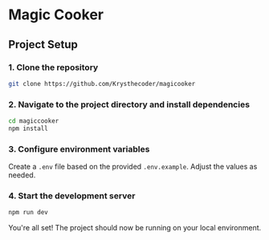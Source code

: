 # Magic Cooker

## Project Setup

### 1. Clone the repository

```bash
git clone https://github.com/Krysthecoder/magicooker
```

### 2. Navigate to the project directory and install dependencies

```bash
cd magiccooker
npm install
```

### 3. Configure environment variables

Create a `.env` file based on the provided `.env.example`. Adjust the values as needed.

### 4. Start the development server

```bash
npm run dev
```

You're all set! The project should now be running on your local environment.
